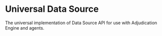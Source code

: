 # Universal Data Source

The universal implementation of Data Source API for use with Adjudication Engine and agents.